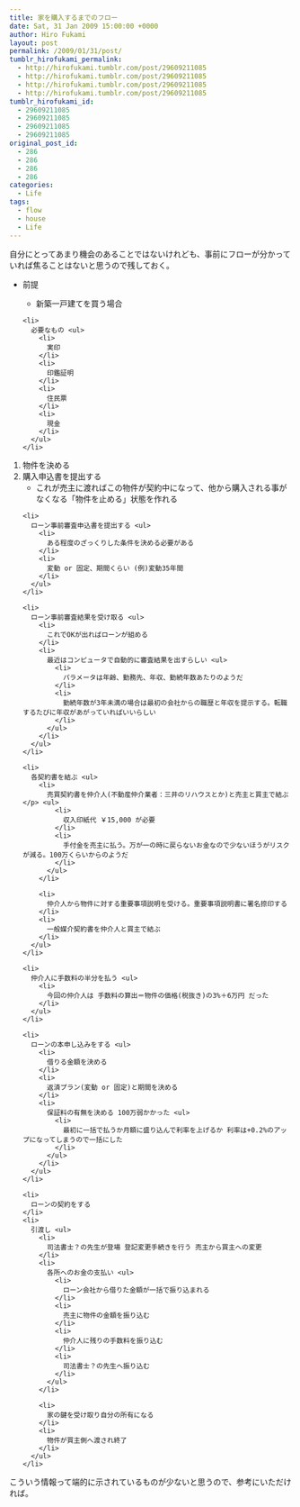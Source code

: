 ```yaml
---
title: 家を購入するまでのフロー
date: Sat, 31 Jan 2009 15:00:00 +0000
author: Hiro Fukami
layout: post
permalink: /2009/01/31/post/
tumblr_hirofukami_permalink:
  - http://hirofukami.tumblr.com/post/29609211085
  - http://hirofukami.tumblr.com/post/29609211085
  - http://hirofukami.tumblr.com/post/29609211085
  - http://hirofukami.tumblr.com/post/29609211085
tumblr_hirofukami_id:
  - 29609211085
  - 29609211085
  - 29609211085
  - 29609211085
original_post_id:
  - 286
  - 286
  - 286
  - 286
categories:
  - Life
tags:
  - flow
  - house
  - Life
---
```

<div class="section">
  <p>
    自分にとってあまり機会のあることではないけれども、事前にフローが分かっていれば焦ることはないと思うので残しておく。
  </p>
  
  <ul>
    <li>
      前提</p> <ul>
        <li>
          新築一戸建てを買う場合
        </li>
      </ul>
    </li>
    
    <li>
      必要なもの <ul>
        <li>
          実印
        </li>
        <li>
          印鑑証明
        </li>
        <li>
          住民票
        </li>
        <li>
          現金
        </li>
      </ul>
    </li>
  </ul>
  
  <ol>
    <li>
      物件を決める
    </li>
    <li>
      購入申込書を提出する <ul>
        <li>
          これが売主に渡ればこの物件が契約中になって、他から購入される事がなくなる「物件を止める」状態を作れる
        </li>
      </ul>
    </li>
    
    <li>
      ローン事前審査申込書を提出する <ul>
        <li>
          ある程度のざっくりした条件を決める必要がある
        </li>
        <li>
          変動 or 固定、期間くらい (例)変動35年間
        </li>
      </ul>
    </li>
    
    <li>
      ローン事前審査結果を受け取る <ul>
        <li>
          これでOKが出ればローンが組める
        </li>
        <li>
          最近はコンピュータで自動的に審査結果を出すらしい <ul>
            <li>
              パラメータは年齢、勤務先、年収、勤続年数あたりのようだ
            </li>
            <li>
              勤続年数が3年未満の場合は最初の会社からの職歴と年収を提示する。転職するたびに年収があがっていればいいらしい
            </li>
          </ul>
        </li>
      </ul>
    </li>
    
    <li>
      各契約書を結ぶ <ul>
        <li>
          売買契約書を仲介人(不動産仲介業者：三井のリハウスとか)と売主と買主で結ぶ</p> <ul>
            <li>
              収入印紙代 ￥15,000 が必要
            </li>
            <li>
              手付金を売主に払う。万が一の時に戻らないお金なので少ないほうがリスクが減る。100万くらいからのようだ
            </li>
          </ul>
        </li>
        
        <li>
          仲介人から物件に対する重要事項説明を受ける。重要事項説明書に署名捺印する
        </li>
        <li>
          一般媒介契約書を仲介人と買主で結ぶ
        </li>
      </ul>
    </li>
    
    <li>
      仲介人に手数料の半分を払う <ul>
        <li>
          今回の仲介人は 手数料の算出＝物件の価格(税抜き)の3%＋6万円 だった
        </li>
      </ul>
    </li>
    
    <li>
      ローンの本申し込みをする <ul>
        <li>
          借りる金額を決める
        </li>
        <li>
          返済プラン(変動 or 固定)と期間を決める
        </li>
        <li>
          保証料の有無を決める 100万弱かかった <ul>
            <li>
              最初に一括で払うか月額に盛り込んで利率を上げるか 利率は+0.2%のアップになってしまうので一括にした
            </li>
          </ul>
        </li>
      </ul>
    </li>
    
    <li>
      ローンの契約をする
    </li>
    <li>
      引渡し <ul>
        <li>
          司法書士？の先生が登場 登記変更手続きを行う 売主から買主への変更
        </li>
        <li>
          各所へのお金の支払い <ul>
            <li>
              ローン会社から借りた金額が一括で振り込まれる
            </li>
            <li>
              売主に物件の金額を振り込む
            </li>
            <li>
              仲介人に残りの手数料を振り込む
            </li>
            <li>
              司法書士？の先生へ振り込む
            </li>
          </ul>
        </li>
        
        <li>
          家の鍵を受け取り自分の所有になる
        </li>
        <li>
          物件が買主側へ渡され終了
        </li>
      </ul>
    </li>
  </ol>
  
  <p>
    こういう情報って端的に示されているものが少ないと思うので、参考にいただければ。
  </p>
</div>